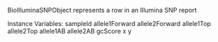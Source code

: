 BioIlluminaSNPObject represents a row in an Illumina SNP report

Instance Variables:
	sampleId	<ProtoObject>
	allele1Forward	<ProtoObject>
	allele2Forward	<ProtoObject>
	allele1Top	<ProtoObject>
	allele2Top	<ProtoObject>
	allele1AB	<ProtoObject>
	allele2AB	<ProtoObject>
	gcScore	<Float>
	x	<Float>
	y	<Float>